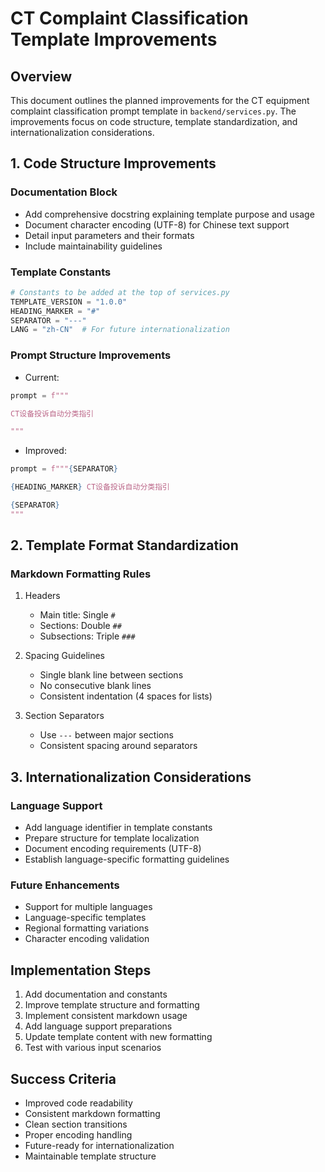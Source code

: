 # CT Complaint Classification Template Improvements

## Overview
This document outlines the planned improvements for the CT equipment complaint classification prompt template in `backend/services.py`. The improvements focus on code structure, template standardization, and internationalization considerations.

## 1. Code Structure Improvements

### Documentation Block
- Add comprehensive docstring explaining template purpose and usage
- Document character encoding (UTF-8) for Chinese text support
- Detail input parameters and their formats
- Include maintainability guidelines

### Template Constants
```python
# Constants to be added at the top of services.py
TEMPLATE_VERSION = "1.0.0"
HEADING_MARKER = "#"
SEPARATOR = "---"
LANG = "zh-CN"  # For future internationalization
```

### Prompt Structure Improvements
- Current:
```python
prompt = f"""

CT设备投诉自动分类指引  

"""
```
- Improved:
```python
prompt = f"""{SEPARATOR}

{HEADING_MARKER} CT设备投诉自动分类指引

{SEPARATOR}
"""
```

## 2. Template Format Standardization

### Markdown Formatting Rules
1. Headers
   - Main title: Single `#`
   - Sections: Double `##`
   - Subsections: Triple `###`
   
2. Spacing Guidelines
   - Single blank line between sections
   - No consecutive blank lines
   - Consistent indentation (4 spaces for lists)

3. Section Separators
   - Use `---` between major sections
   - Consistent spacing around separators

## 3. Internationalization Considerations

### Language Support
- Add language identifier in template constants
- Prepare structure for template localization
- Document encoding requirements (UTF-8)
- Establish language-specific formatting guidelines

### Future Enhancements
- Support for multiple languages
- Language-specific templates
- Regional formatting variations
- Character encoding validation

## Implementation Steps

1. Add documentation and constants
2. Improve template structure and formatting
3. Implement consistent markdown usage
4. Add language support preparations
5. Update template content with new formatting
6. Test with various input scenarios

## Success Criteria

- Improved code readability
- Consistent markdown formatting
- Clean section transitions
- Proper encoding handling
- Future-ready for internationalization
- Maintainable template structure